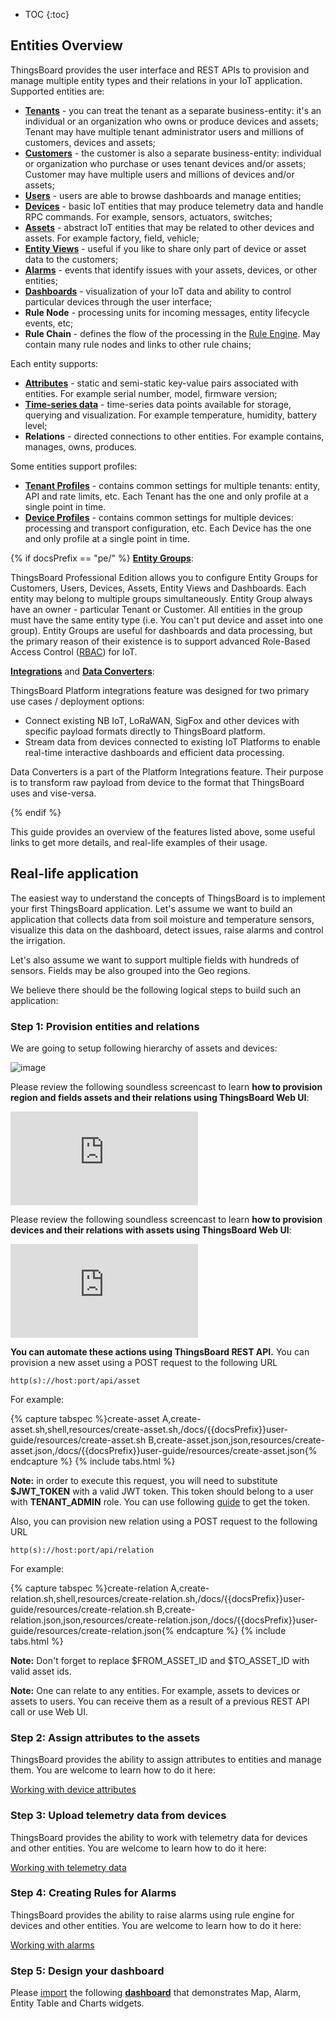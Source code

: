 
* TOC
{:toc}

## Entities Overview

ThingsBoard provides the user interface and REST APIs to provision and manage multiple entity types and their relations in your IoT application.
Supported entities are:

 - **[Tenants](/docs/{{docsPrefix}}user-guide/ui/tenants/)** - you can treat the tenant as a separate business-entity: it's an individual or an organization who owns or produce devices and assets;
 Tenant may have multiple tenant administrator users and millions of customers, devices and assets;
 - **[Customers](/docs/{{docsPrefix}}user-guide/ui/customers/)** - the customer is also a separate business-entity: individual or organization who purchase or uses tenant devices and/or assets;
 Customer may have multiple users and millions of devices and/or assets;
 - **[Users](/docs/{{docsPrefix}}user-guide/ui/users/)** - users are able to browse dashboards and manage entities;
 - **[Devices](/docs/{{docsPrefix}}user-guide/ui/devices/)** - basic IoT entities that may produce telemetry data and handle RPC commands. For example, sensors, actuators, switches;
 - **[Assets](/docs/{{docsPrefix}}user-guide/ui/assets/)** - abstract IoT entities that may be related to other devices and assets. For example factory, field, vehicle;
 - **[Entity Views](/docs/{{docsPrefix}}user-guide/entity-views/)** - useful if you like to share only part of device or asset data to the customers;
 - **[Alarms](/docs/{{docsPrefix}}user-guide/alarms/)** - events that identify issues with your assets, devices, or other entities;
 - **[Dashboards](/docs/{{docsPrefix}}user-guide/dashboards/)** - visualization of your IoT data and ability to control particular devices through the user interface;
 - **Rule Node** - processing units for incoming messages, entity lifecycle events, etc;
 - **Rule Chain** - defines the flow of the processing in the [Rule Engine](/docs/{{docsPrefix}}user-guide/rule-engine-2-0/re-getting-started/). May contain many rule nodes and links to other rule chains;

Each entity supports:

 - **[Attributes](/docs/{{docsPrefix}}user-guide/attributes/)** - static and semi-static key-value pairs associated with entities. For example serial number, model, firmware version;
 - **[Time-series data](/docs/{{docsPrefix}}user-guide/time-series/)** - time-series data points available for storage, querying and visualization. For example temperature, humidity, battery level;
 - **Relations** - directed connections to other entities. For example contains, manages, owns, produces.

Some entities support profiles:

  - **[Tenant Profiles](/docs/{{docsPrefix}}user-guide/tenant-profiles/)** - contains common settings for multiple tenants: entity, API and rate limits, etc. Each Tenant has the one and only profile at a single point in time.
  - **[Device Profiles](/docs/{{docsPrefix}}user-guide/device-profiles/)** - contains common settings for multiple devices: processing and transport configuration, etc. Each Device has the one and only profile at a single point in time.

{% if docsPrefix == "pe/" %}
**[Entity Groups](/docs/pe/user-guide/groups/)**:

ThingsBoard Professional Edition allows you to configure Entity Groups for Customers, Users, Devices, Assets, Entity Views and Dashboards.
Each entity may belong to multiple groups simultaneously. Entity Group always have an owner - particular Tenant or Customer.
All entities in the group must have the same entity type (i.e. You can't put device and asset into one group).
Entity Groups are useful for dashboards and data processing, but the primary reason of their existence is to support advanced Role-Based Access Control ([RBAC](/docs/pe/user-guide/rbac/)) for IoT.

**[Integrations](/docs/user-guide/integrations/)** and **[Data Converters](/docs/user-guide/integrations/#data-converters)**:

ThingsBoard Platform integrations feature was designed for two primary use cases / deployment options:

  - Connect existing NB IoT, LoRaWAN, SigFox and other devices with specific payload formats directly to ThingsBoard platform.
  - Stream data from devices connected to existing IoT Platforms to enable real-time interactive dashboards and efficient data processing.

Data Converters is a part of the Platform Integrations feature. Their purpose is to transform raw payload from device to the format that ThingsBoard uses and vise-versa.

{% endif %}

This guide provides an overview of the features listed above, some useful links to get more details, and real-life examples of their usage.

## Real-life application

The easiest way to understand the concepts of ThingsBoard is to implement your first ThingsBoard application.
Let's assume we want to build an application that collects data from soil moisture and temperature sensors,
visualize this data on the dashboard, detect issues, raise alarms and control the irrigation.

Let's also assume we want to support multiple fields with hundreds of sensors. Fields may be also grouped into the Geo regions.

We believe there should be the following logical steps to build such an application:

### Step 1: Provision entities and relations

We are going to setup following hierarchy of assets and devices:


 ![image](/images/user-guide/entities-and-relations.svg)


Please review the following soundless screencast to learn **how to provision region and fields assets and their relations using ThingsBoard Web UI**:

<div id="video">
    <div id="video_wrapper">
        <iframe src="https://www.youtube.com/embed/C-JoOfTBeT0" frameborder="0" allowfullscreen></iframe>
    </div>
</div>

Please review the following soundless screencast to learn **how to provision devices and their relations with assets using ThingsBoard Web UI**:


<div id="video">
    <div id="video_wrapper">
        <iframe src="https://www.youtube.com/embed/BUFinxvzIo4" frameborder="0" allowfullscreen></iframe>
    </div>
</div>

**You can automate these actions using ThingsBoard REST API.** You can provision a new asset using a POST request to the following URL

```shell
http(s)://host:port/api/asset
```

For example:

{% capture tabspec %}create-asset
A,create-asset.sh,shell,resources/create-asset.sh,/docs/{{docsPrefix}}user-guide/resources/create-asset.sh
B,create-asset.json,json,resources/create-asset.json,/docs/{{docsPrefix}}user-guide/resources/create-asset.json{% endcapture %}
{% include tabs.html %}

**Note:** in order to execute this request, you will need to substitute **$JWT_TOKEN** with a valid JWT token.
This token should belong to a user with **TENANT_ADMIN** role. You can use following [guide](/docs/{{docsPrefix}}reference/rest-api/#rest-api-auth) to get the token.

Also, you can provision new relation using a POST request to the following URL

```shell
http(s)://host:port/api/relation
```

For example:

{% capture tabspec %}create-relation
A,create-relation.sh,shell,resources/create-relation.sh,/docs/{{docsPrefix}}user-guide/resources/create-relation.sh
B,create-relation.json,json,resources/create-relation.json,/docs/{{docsPrefix}}user-guide/resources/create-relation.json{% endcapture %}
{% include tabs.html %}

**Note:** Don't forget to replace $FROM_ASSET_ID and $TO_ASSET_ID with valid asset ids.

**Note:** One can relate to any entities. For example, assets to devices or assets to users.
You can receive them as a result of a previous REST API call or use Web UI.


### Step 2: Assign attributes to the assets

ThingsBoard provides the ability to assign attributes to entities and manage them.
You are welcome to learn how to do it here:
<p><a href="/docs/{{docsPrefix}}user-guide/attributes" class="button">Working with device attributes</a></p>


### Step 3: Upload telemetry data from devices

ThingsBoard provides the ability to work with telemetry data for devices and other entities.
You are welcome to learn how to do it here:
<p><a href="/docs/{{docsPrefix}}user-guide/telemetry" class="button">Working with telemetry data</a></p>

### Step 4: Creating Rules for Alarms

ThingsBoard provides the ability to raise alarms using rule engine for devices and other entities.
You are welcome to learn how to do it here:
<p><a href="/docs/{{docsPrefix}}user-guide/alarms" class="button">Working with alarms</a></p>

### Step 5: Design your dashboard

Please [import](/docs/{{docsPrefix}}user-guide/ui/dashboards/#dashboard-import) the following [**dashboard**](/docs/{{docsPrefix}}user-guide/resources/region_fields_dashboard.json) that demonstrates Map, Alarm, Entity Table and Charts widgets.
